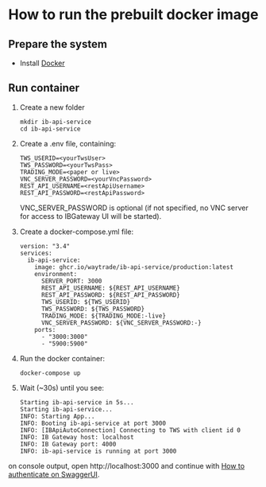 # How to run the prebuilt docker image

## Prepare the system

- Install [Docker](https://docs.docker.com/get-docker/)

## Run container

1.  Create a new folder

        mkdir ib-api-service
        cd ib-api-service

2.  Create a .env file, containing:

        TWS_USERID=<yourTwsUser>
        TWS_PASSWORD=<yourTwsPass>
        TRADING_MODE=<paper or live>
        VNC_SERVER_PASSWORD=<yourVncPassword>
        REST_API_USERNAME=<restApiUsername>
        REST_API_PASSWORD=<restApiPassword>

    VNC_SERVER_PASSWORD is optional (if not specified, no VNC server for access to IBGateway UI will be started).

3.  Create a docker-compose.yml file:

        version: "3.4"
        services:
          ib-api-service:
            image: ghcr.io/waytrade/ib-api-service/production:latest
            environment:
              SERVER_PORT: 3000
              REST_API_USERNAME: ${REST_API_USERNAME}
              REST_API_PASSWORD: ${REST_API_PASSWORD}
              TWS_USERID: ${TWS_USERID}
              TWS_PASSWORD: ${TWS_PASSWORD}
              TRADING_MODE: ${TRADING_MODE:-live}
              VNC_SERVER_PASSWORD: ${VNC_SERVER_PASSWORD:-}
            ports:
              - "3000:3000"
              - "5900:5900"

4.  Run the docker container:

        docker-compose up

5.  Wait (~30s) until you see:

        Starting ib-api-service in 5s...
        Starting ib-api-service...
        INFO: Starting App...
        INFO: Booting ib-api-service at port 3000
        INFO: [IBApiAutoConnection] Connecting to TWS with client id 0
        INFO: IB Gateway host: localhost
        INFO: IB Gateway port: 4000
        INFO: ib-api-service is running at port 3000

on console output, open http://localhost:3000 and continue with [How to authenticate on SwaggerUI](swagger_login.md).
